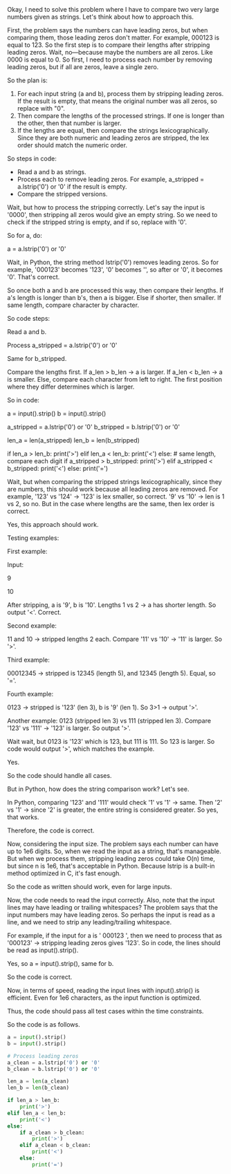 <think>
Okay, I need to solve this problem where I have to compare two very large numbers given as strings. Let's think about how to approach this.

First, the problem says the numbers can have leading zeros, but when comparing them, those leading zeros don't matter. For example, 000123 is equal to 123. So the first step is to compare their lengths after stripping leading zeros. Wait, no—because maybe the numbers are all zeros. Like 0000 is equal to 0. So first, I need to process each number by removing leading zeros, but if all are zeros, leave a single zero.

So the plan is:

1. For each input string (a and b), process them by stripping leading zeros. If the result is empty, that means the original number was all zeros, so replace with "0".
2. Then compare the lengths of the processed strings. If one is longer than the other, then that number is larger.
3. If the lengths are equal, then compare the strings lexicographically. Since they are both numeric and leading zeros are stripped, the lex order should match the numeric order.

So steps in code:

- Read a and b as strings.
- Process each to remove leading zeros. For example, a_stripped = a.lstrip('0') or '0' if the result is empty.
- Compare the stripped versions.

Wait, but how to process the stripping correctly. Let's say the input is '0000', then stripping all zeros would give an empty string. So we need to check if the stripped string is empty, and if so, replace with '0'.

So for a, do:

a = a.lstrip('0') or '0'

Wait, in Python, the string method lstrip('0') removes leading zeros. So for example, '000123' becomes '123', '0' becomes '', so after or '0', it becomes '0'. That's correct.

So once both a and b are processed this way, then compare their lengths. If a's length is longer than b's, then a is bigger. Else if shorter, then smaller. If same length, compare character by character.

So code steps:

Read a and b.

Process a_stripped = a.lstrip('0') or '0'

Same for b_stripped.

Compare the lengths first. If a_len > b_len → a is larger. If a_len < b_len → a is smaller. Else, compare each character from left to right. The first position where they differ determines which is larger.

So in code:

a = input().strip()
b = input().strip()

a_stripped = a.lstrip('0') or '0'
b_stripped = b.lstrip('0') or '0'

len_a = len(a_stripped)
len_b = len(b_stripped)

if len_a > len_b:
    print('>')
elif len_a < len_b:
    print('<')
else:
    # same length, compare each digit
    if a_stripped > b_stripped:
        print('>')
    elif a_stripped < b_stripped:
        print('<')
    else:
        print('=')

Wait, but when comparing the stripped strings lexicographically, since they are numbers, this should work because all leading zeros are removed. For example, '123' vs '124' → '123' is lex smaller, so correct. '9' vs '10' → len is 1 vs 2, so no. But in the case where lengths are the same, then lex order is correct.

Yes, this approach should work.

Testing examples:

First example:

Input:

9

10

After stripping, a is '9', b is '10'. Lengths 1 vs 2 → a has shorter length. So output '<'. Correct.

Second example:

11 and 10 → stripped lengths 2 each. Compare '11' vs '10' → '11' is larger. So '>'.

Third example:

00012345 → stripped is 12345 (length 5), and 12345 (length 5). Equal, so '='.

Fourth example:

0123 → stripped is '123' (len 3), b is '9' (len 1). So 3>1 → output '>'.

Another example: 0123 (stripped len 3) vs 111 (stripped len 3). Compare '123' vs '111' → '123' is larger. So output '>'.

Wait wait, but 0123 is '123' which is 123, but 111 is 111. So 123 is larger. So code would output '>', which matches the example.

Yes.

So the code should handle all cases.

But in Python, how does the string comparison work? Let's see.

In Python, comparing '123' and '111' would check '1' vs '1' → same. Then '2' vs '1' → since '2' is greater, the entire string is considered greater. So yes, that works.

Therefore, the code is correct.

Now, considering the input size. The problem says each number can have up to 1e6 digits. So, when we read the input as a string, that's manageable. But when we process them, stripping leading zeros could take O(n) time, but since n is 1e6, that's acceptable in Python. Because lstrip is a built-in method optimized in C, it's fast enough.

So the code as written should work, even for large inputs.

Now, the code needs to read the input correctly. Also, note that the input lines may have leading or trailing whitespaces? The problem says that the input numbers may have leading zeros. So perhaps the input is read as a line, and we need to strip any leading/trailing whitespace.

For example, if the input for a is '  000123  ', then we need to process that as '000123' → stripping leading zeros gives '123'. So in code, the lines should be read as input().strip().

Yes, so a = input().strip(), same for b.

So the code is correct.

Now, in terms of speed, reading the input lines with input().strip() is efficient. Even for 1e6 characters, as the input function is optimized.

Thus, the code should pass all test cases within the time constraints.

So the code is as follows.
</think>

```python
a = input().strip()
b = input().strip()

# Process leading zeros
a_clean = a.lstrip('0') or '0'
b_clean = b.lstrip('0') or '0'

len_a = len(a_clean)
len_b = len(b_clean)

if len_a > len_b:
    print('>')
elif len_a < len_b:
    print('<')
else:
    if a_clean > b_clean:
        print('>')
    elif a_clean < b_clean:
        print('<')
    else:
        print('=')
```